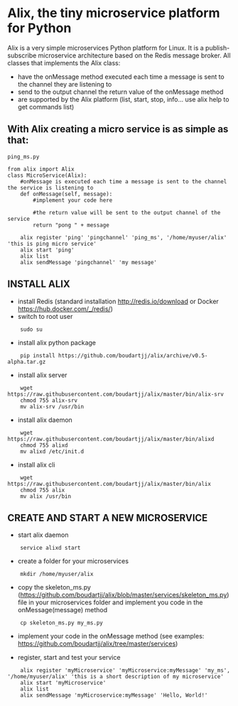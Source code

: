 Alix, the tiny microservice platform for Python
===============================================
Alix is a very simple microservices Python platform for Linux. It is a publish-subscribe microservice architecture based on the Redis message broker.
All classes that implements the Alix class:
- have the onMessage method executed each time a message is sent to the channel they are listening to
- send to the output channel the return value of the onMessage method
- are supported by the Alix platform (list, start, stop, info... use alix help to get commands list)

With Alix creating a micro service is as simple as that:
--------------------------------------------------------
```
ping_ms.py

from alix import Alix
class MicroService(Alix):
    #onMessage is executed each time a message is sent to the channel the service is listening to
    def onMessage(self, message):
        #implement your code here
        
        #the return value will be sent to the output channel of the service
        return "pong " + message
```

```
    alix register 'ping' 'pingchannel' 'ping_ms', '/home/myuser/alix' 'this is ping micro service'
    alix start 'ping'
    alix list
    alix sendMessage 'pingchannel' 'my message'
```

INSTALL ALIX
------------
- install Redis (standard installation http://redis.io/download or Docker https://hub.docker.com/_/redis/)
- switch to root user
```
    sudo su
```
- install alix python package
```
    pip install https://github.com/boudartjj/alix/archive/v0.5-alpha.tar.gz
```
- install alix server
```
    wget https://raw.githubusercontent.com/boudartjj/alix/master/bin/alix-srv
    chmod 755 alix-srv
    mv alix-srv /usr/bin
```
- install alix daemon
```
    wget https://raw.githubusercontent.com/boudartjj/alix/master/bin/alixd
    chmod 755 alixd
    mv alixd /etc/init.d
```
- install alix cli
```
    wget https://raw.githubusercontent.com/boudartjj/alix/master/bin/alix
    chmod 755 alix
    mv alix /usr/bin
```

CREATE AND START A NEW MICROSERVICE
-----------------------------------
- start alix daemon
```
    service alixd start
```
- create a folder for your microservices
```
    mkdir /home/myuser/alix
```
- copy the skeleton_ms.py (https://github.com/boudartjj/alix/blob/master/services/skeleton_ms.py) file in your microservices folder and implement you code in the onMessage(message) method
```
    cp skeleton_ms.py my_ms.py
```
- implement your code in the onMessage method (see examples: https://github.com/boudartjj/alix/tree/master/services)
 
- register, start and test your service
```
    alix register 'myMicroservice' 'myMicroservice:myMessage' 'my_ms', '/home/myuser/alix' 'this is a short description of my microservice'
    alix start 'myMicroservice'
    alix list
    alix sendMessage 'myMicroservice:myMessage' 'Hello, World!'
```
